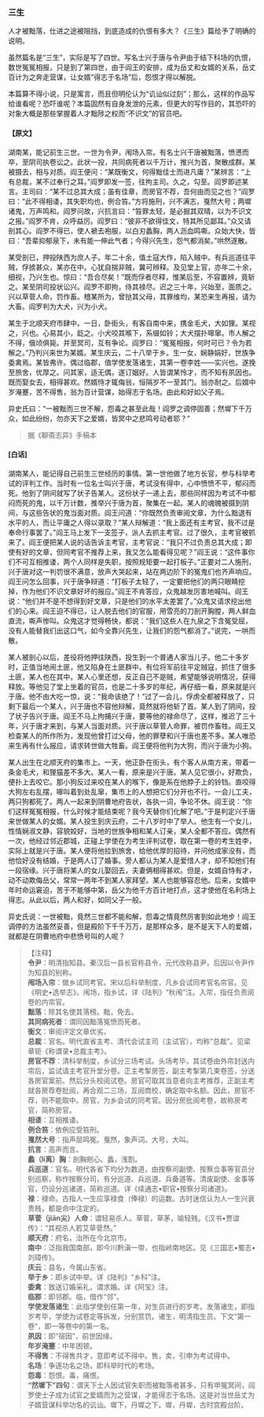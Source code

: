 <script type="text/javascript">
    var head = document.getElementsByTagName('head')[0];
    cssURL = '/public/liao.css';
    linkTag = document.createElement('link');
    linkTag.href = cssURL;
    linkTag.setAttribute('type','text/css');
    linkTag.setAttribute('rel','stylesheet');
    head.appendChild(linkTag);
</script>
### 三生

人才被黜落，仕进之途被阻挡，到底造成的仇恨有多大？《三生》篇给予了明确的说明。

虽然篇名是“三生”，实际是写了四世。写名士兴于唐与令尹由于结下科场的仇恨，数世冤冤相报，只是到了第四世，由于阎王的安排，成为岳丈和女婿的关系，岳丈百计为之奔走营谋，让女婿“得志于名场”后，怨恨才得以解脱。

本篇算不得小说，只是寓言，而且但明伦认为“讥讪似过刻”；那么，这样的作品写给谁看呢？恐吓谁呢？本篇固然有自身发泄的元素，但更大的写作目的，其恐吓的对象大概是那些掌握着人才黜陟之权而“不识文”的官员吧。

#### 【原文】
<section>
湖南某，能记前生三世。一世为令尹，闱场入帘。有名士兴干唐被黜落，愤懑而卒，至阴司执卷讼之。此状一投，共同病死者以千万计，推兴为首，聚散成群。某被摄去，相与对质。阎王便问：“某既衡文，何得黜佳士而进凡庸？”某辨言：“上有总裁，某不过奉行之耳。”阎罗即发一签，往拘主司。久之，勾至。阎罗即述某言。主司曰：“某不过总其大成；虽有佳章，而房官不荐，吾何由而见之也？”阎罗曰：“此不得相诿，其失职均也，例合笞。”方将施刑，兴不满志，戛然大号；两墀诸鬼，万声鸣和。阎罗问故，兴抗言曰：“笞罪太轻，是必掘其双晴，以为不识文之报。”阎罗不肯，众呼益厉。阎罗曰：“彼非不欲得佳文，特其所见鄙耳。”众又请剖其心。阎罗不得已，使人褫去袍服，以白刃蠡胸，两人沥血鸣嘶。众始大快，皆曰：“吾辈抑郁泉下，未有能一伸此气者；今得兴先生，怨气都消矣。”哄然遂散。

某受剖已，押投陕西为庶人子。年二十余，值土寇大作，陷入贼中。有兵巡道往平贼，俘掳甚众，某亦在中。心犹自揣非贼，冀可辨释。及见堂上官，亦年二十余，细视，乃兴生也。惊曰：“吾合尽矣！”既而俘者尽释，惟某后至，不容置辨，竟斩之。某至阴司投状讼兴。阎罗不即拘，侍其禄尽。迟之三十年，兴始至，面质之。兴以草菅人命，罚作畜。稽某所为，曾挞其父母，其罪维均，某恐来生再报，请为大畜。阎罗判为大犬，兴为小犬。

某生于北顺天府市肆中。一日，卧街头，有客自南中来，携金毛犬，大如狸。某视之，兴也。心易其小，龁之。小犬咬其喉下，系缀如铃；大犬摆扑嗥窜。市人解之不得，俄顷俱毙。并至冥司，互有争论。阎罗曰：“冤冤相报，何时可已？令为若解之。”乃判兴来世为某婿。某生庆云，二十八举于乡。生一女，娴静娟好，世族争委禽焉。某皆弗许。偶过临郡，值学使发落诸生，其第一卷李姓——实兴也。遂挽至旅舍，优厚之。问其家，适无偶，遂订姻好。人皆谓某怜才，而不知有夙因也。既而娶女去，相得甚欢。然婿恃才辄侮翁，恒隔岁不一至其门。翁亦耐之。后婿中岁淹蹇，苦不得售，翁为百计营谋，始得志于名场。由此和好如父子焉。

异史氏曰：“一被黜而三世不解，怨毒之甚至此哉！阎罗之调停固善；然墀下千万众，如此纷纷，勿亦天下之爱婿，皆冥中之悲鸣号动者耶？”

</section>

> 据《聊斋志异》手稿本

#### [白话]
<aside>

湖南某人，能记得自己前生三世经历的事情。第一世他做了地方长官，参与科举考试的评判工作。当时有一位名士叫兴于唐，考试没有得中，心中愤愤不平，郁闷而死。他到了阴间就写了状子告某人。这份状子一递上去，那些同样因为考试不中郁闷而死的鬼，以千万计数，推举兴于唐为首，聚集在一起。某人的魂魄被摄到阴间，与这些告状的鬼当面对质。阎王问道：“你既然负责审阅文章，为什么黜退有水平的人，而让平庸之人得以录取？”某人辩解道：“我上面还有主考官，我不过是奉命行事罢了。”阎王马上发下一支签子，派人去抓主考官。过了很久，主考官被抓来了。阎王便把某人说的话告诉主考官，主考官说：“我只不过负责总其大成；即使有好的文章，但同考官不推荐上来，我又怎么能看得见呢？”阎王说：“这件事你们不可互相推诿，两个人同样是失职，按照规矩要一起打板子。”正要对二人施刑，兴于唐对这一判罚很不满意，放声大哭起来，站在两边阶下的冤鬼们也齐声响应。阎王问怎么回事，兴于唐争辩道：“打板子太轻了，一定要把他们的两只眼睛挖掉，作为他们不识文章好坏的报应。”阎王不肯答应，众鬼越发厉害地喊叫。阎王说：“他们并不是不想得到好文章，只是他们的水平太差罢了。”众鬼又请求挖出他们的心来。阎王迫不得已，让人脱去他们的官服，用雪亮的刀剖开胸膛，两人鲜血直流，嘶声惨叫。众鬼这才觉得畅快，都说：“我们这些人在九泉之下含冤受屈，没有人能替我们出这口气，如今全靠兴先生，让我们的怨气都消了。”说完，一哄而散。

某人被剖心以后，差役将他押往陕西，投生到一个普通人家当儿子。他二十多岁时，正值当地闹土匪，他又陷身在土匪群中。有位将军前往平定贼寇，抓住了很多土匪，某人也在其中。某人心里还想，反正自己不是贼，希望能够说明情况，获得释放。等他见了堂上坐着的官员，也是二十多岁的年纪，再仔细一看，原来就是兴于唐。他不由大吃一惊，说：“我命该绝了！”过了一会儿，俘虏全都被释放了，只剩下最后一个某人，兴于唐也不容他辩解，竟然就将他斩了首。某人到了阴间，投了状子告兴于唐。阎王不马上拘捕兴于唐，要等他的禄命尽了，这样，推迟了三十年，兴于唐才来到，与某人当面对质。兴于唐以草菅人命罪，被罚作畜牲。阎王又检查某人的所作所为，发现他曾打过父母，他的罪孽和兴于唐也差不多。某人唯恐来生再有什么报应，请求转世做大牲畜。阎王便将他判为大狗，而兴于唐为小狗。

某人出生在北顺天府的集市上。一天，他正卧在街头，有个客人从南方来，带着一条金毛犬，和狸猫差不多大。某人一看，原来是兴于唐。某人见它很小，好欺负，便扑上去咬它。那小狗反过来咬在某人的喉下，像是系在他脖子上的铃铛。直咬得大狗左右乱摆，嗥叫着到处乱窜，集市上的人想把它们分开也不行。一会儿工夫，两只狗都死了。两人一起来到阴曹地府告状，各执一词，争论不休。阎王说：“你们这样冤冤相报，什么时候才能结束呢？我今天替你们化解了吧。”于是判定兴于唐来世做某人的女婿。某人投生到庆云府，二十八岁时中了举人。他生有一个女儿，性情娴淑文静，容貌姣好，当地的世族争相和某人订亲，某人全都不答应。偶然有一次，他经过邻近郡城，正碰上学使在为考生评判试卷，取在第一卷的考生姓李，实际上就是兴于唐。某人便将他拉到旅舍，给他优厚的招待，并问他成家没有，而他恰好没有结婚，于是两人订了婚事。旁人都认为某人是爱惜人才，却不知他们有一段宿缘。兴于唐将某人的女儿娶回去，夫妻俩相得甚欢。但是，女婿自恃有才，动不动欺侮岳父，常常一两年不到某人家拜望。某人也能够容忍他。后来，女婿中年时命运窘迫，苦于不能够中第，岳父为他千方百计地打点，这才使他在名利场上得志。从此以后，两人和好，如同父子一般。

异史氏说：一世被黜，竟然三世都不能和解，怨毒之情竟然厉害到如此地步！阎王调停的方法虽然妥善，但是殿阶下千千万万，是那样众多，是不是天下人的爱婿，就都是在阴曹地府中悲愤号叫的人呢？

</aside>

> 【注释】  
<b>令尹</b>：明清指知县。秦汉后一县长官称县令，元代改称县尹，后因以令尹作为知县的别称。  
<b>闱场入帘</b>：做乡试同考官。宋以后科举制度，凡乡会试同考官名帘官。见《明史•选举志》。闱场，指乡试，详《陆判》“秋闱”注。入帘，指任负责阅卷的内帘官。  
<b>黜落</b>：除其名使其落榜。黜，免去。  
<b>其同病死者</b>：谓同因黜落冤愤而死者。  
<b>衡文</b>：审阅评定文章优劣。  
<b>总裁</b>：官名。明代直省主考、清代会试主司（主试官），均称“总裁”。见梁章钜《称谓录•总裁主考》。  
<b>房官不荐</b>：清科举制度，乡试分三场考试。头场考毕，其试卷由外帘封送内帘后，监试请主考官升堂分卷。正主考掣房签，副主考掣第几束卷签，分送各房官案前。然后分头校阅试卷。房官可取其当意者向主考推荐，正副主考就各房荐卷批阅，再合观二三场，互阅商校，确定取中名额。因此，房官不荐，则不能取中。房官，为乡会试的同考官。因分房批阅考卷，故称房考官，简称房官。  
<b>相诿</b>：互相推诿。  
<b>例合笞</b>：依例应受笞刑。  
<b>戛然大号</b>：指声屈鸣冤。戛然，象声词。大号，大叫。  
<b>抗言</b>：高声而言。  
<b>蠡（lí离）胸</b>：剖胸剜心。蠡，浅割。  
<b>兵巡道</b>：官名。明代各省下均分为数道，由按察司副使、按察佥事等官员分别巡察，称作按察分司，有分巡道、兵巡道、兵备道等。清废副使、金事等官，仍设分巡诸道，简称巡道。详《续通志•职官•按察分司诸道》。  
<b>禄</b>：禄命。古指人一生应享禄食（俸禄）的运数。古时迷信认为人一生兴衰贵贱，都是命中注定的。  
<b>草菅（jiān尖）人命</b>：谓轻易杀人。草菅，草茅，喻轻贱。《汉书•贾谊传》：“其视杀人若艾草菅然。”  
<b>顺天府</b>：府名，治所在今北京市。  
<b>南中</b>：泛指我国南部，即今川黔滇一带，也指岭南地区。见《三国志•蜀志•刘璋传》。  
<b>庆云</b>：县名，今属山东省。  
<b>举于乡</b>：即乡试中举。详《陆判》“乡科”注。  
<b>委禽</b>：致送订婚采礼，谓求婚。详《阿宝》注。  
<b>临郡</b>：即邻郡。临，借作“邻”。  
<b>学使发落诸生</b>：此指学使到任第一年，对生员进行的岁考。发落诸生，即指岁考毕，学使为试卷定等拆发，分别赏罚。诸生，明清指生员。下文“第一卷”，即一等卷中的第一名。  
<b>夙因</b>：即“宿因”，前世因缘。  
<b>年岁淹蹇</b>：中年困顿。  
<b>不得售</b>：不得售共才，意即考试不得中。售，卖，引申为考试得中。  
<b>名场</b>：争逐功名之场，即科举时代的考场。  
<b>怨毒</b>：怨恨。毒，痛恨。  
<b>“然墀下”四句</b>：谓天下士人因试官失职而被黜落者甚多，只有申冤冥间，阎罗使士子成为试官之爱婿而为之营谋，才能得志于名场。这是对当世岳丈为子婿营谋科举功名的讥讪。墀下，丹墀之下。墀，丹墀，古时宫殿台阶。  
